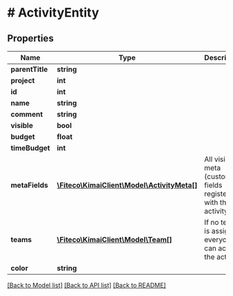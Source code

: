 # # ActivityEntity

## Properties

Name | Type | Description | Notes
------------ | ------------- | ------------- | -------------
**parentTitle** | **string** |  | [optional]
**project** | **int** |  | [optional]
**id** | **int** |  | [optional]
**name** | **string** |  |
**comment** | **string** |  | [optional]
**visible** | **bool** |  |
**budget** | **float** |  |
**timeBudget** | **int** |  |
**metaFields** | [**\Fiteco\KimaiClient\Model\ActivityMeta[]**](ActivityMeta.md) | All visible meta (custom) fields registered with this activity | [optional]
**teams** | [**\Fiteco\KimaiClient\Model\Team[]**](Team.md) | If no team is assigned, everyone can access the activity | [optional]
**color** | **string** |  | [optional]

[[Back to Model list]](../../README.md#models) [[Back to API list]](../../README.md#endpoints) [[Back to README]](../../README.md)
